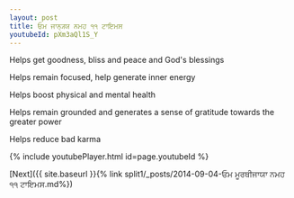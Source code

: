 ```yaml
---
layout: post
title: ਓਮ ਜਾਨ੍ਯ੍ਯ ਨਮਹ ੧੧ ਟਾਇਮਸ
youtubeId: pXm3aQl1S_Y
---
```

 
 
Helps get goodness, bliss and peace and God's blessings
 
Helps remain focused, help generate inner energy 
 
Helps boost physical and mental health 
 
Helps remain grounded and generates a sense of gratitude towards the greater power 
 
Helps reduce bad karma
 
 
 
 


{% include youtubePlayer.html id=page.youtubeId %}
 
[Next]({{ site.baseurl }}{% link  split1/_posts/2014-09-04-ਓਮ ਮੂਰਥੀਜਾਯਾ ਨਮਹ ੧੧ ਟਾਇਮਸ.md%})
 

